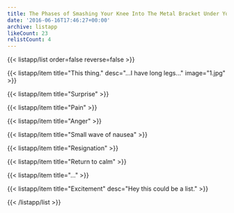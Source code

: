 ```yaml
---
title: The Phases of Smashing Your Knee Into The Metal Bracket Under Your Desk
date: '2016-06-16T17:46:27+00:00'
archive: listapp
likeCount: 23
relistCount: 4
---
```



{{< listapp/list order=false reverse=false >}}

   {{< listapp/item title="This thing."
      desc="...I have long legs..."
      image="1.jpg" >}}

   {{< listapp/item title="Surprise" >}}

   {{< listapp/item title="Pain" >}}

   {{< listapp/item title="Anger" >}}

   {{< listapp/item title="Small wave of nausea" >}}

   {{< listapp/item title="Resignation" >}}

   {{< listapp/item title="Return to calm" >}}

   {{< listapp/item title="..." >}}

   {{< listapp/item title="Excitement"
      desc="Hey this could be a list." >}}

{{< /listapp/list >}}
